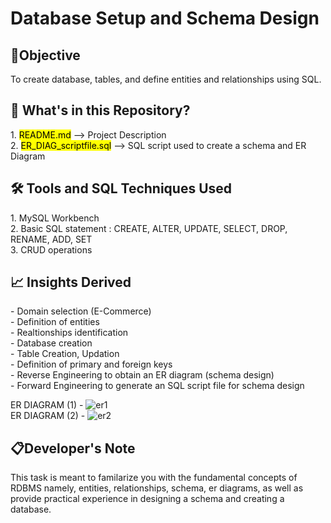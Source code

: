 <h1>Database Setup and Schema Design</h1>

<h2>📌Objective</h2>
To create database, tables, and define entities and relationships using SQL.


<h2> 📁 What's in this Repository? </h2>
1. <mark>README.md</mark> --> Project Description <br>
2. <mark>ER_DIAG_scriptfile.sql</mark> --> SQL script used to create a schema and ER Diagram

<h2>🛠️ Tools and SQL Techniques Used</h2>
1. MySQL Workbench <br>
2. Basic SQL statement : CREATE, ALTER, UPDATE, SELECT, DROP, RENAME, ADD, SET<br>
3. CRUD operations

<h2> 📈 Insights Derived </h2>
- Domain selection (E-Commerce) <br>
- Definition of entities <br>
- Realtionships identification<br>
- Database creation<br>
- Table Creation, Updation<br>
- Definition of primary and foreign keys <br>
- Reverse Engineering to obtain an ER diagram (schema design)<br>
- Forward Engineering to generate an SQL script file for schema design<br>


ER DIAGRAM (1) - ![er1](https://github.com/user-attachments/assets/333316d8-1269-43fa-a1dc-4f5e9505b6e7) <br>
ER DIAGRAM (2) - ![er2](https://github.com/user-attachments/assets/284a9878-62e2-4a25-a217-523408cc3ab6)







<h2> 📋Developer's Note</h2>
This task is meant to familarize you with the fundamental concepts of RDBMS namely, entities, relationships, schema, er diagrams, as well as provide practical experience in designing a schema and creating a database.
